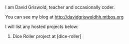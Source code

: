 I am David Griswold, teacher and occasionally coder.

You can see my blog at http://davidgriswoldhh.mtbos.org

I will list any hosted projects below:
1) Dice Roller project at [dice-roller]
